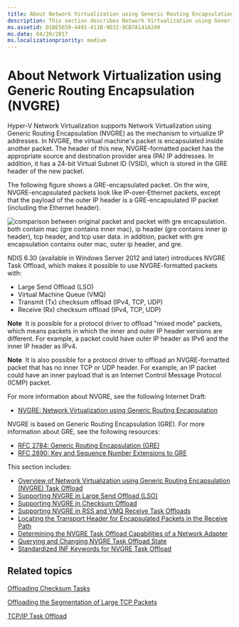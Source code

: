 ```yaml
---
title: About Network Virtualization using Generic Routing Encapsulation (NVGRE)
description: This section describes Network Virtualization using Generic Routing Encapsulation (NVGRE) Task Offload
ms.assetid: D1BE5659-4491-411B-9D32-9CB7A141A240
ms.date: 04/20/2017
ms.localizationpriority: medium
---
```


# About Network Virtualization using Generic Routing Encapsulation (NVGRE)

Hyper-V Network Virtualization supports Network Virtualization using Generic Routing Encapsulation (NVGRE) as the mechanism to virtualize IP addresses. In NVGRE, the virtual machine's packet is encapsulated inside another packet. The header of this new, NVGRE-formatted packet has the appropriate source and destination provider area (PA) IP addresses. In addition, it has a 24-bit Virtual Subnet ID (VSID), which is stored in the GRE header of the new packet.

The following figure shows a GRE-encapsulated packet. On the wire, NVGRE-encapsulated packets look like IP-over-Ethernet packets, except that the payload of the outer IP header is a GRE-encapsulated IP packet (including the Ethernet header).

![comparison between original packet and packet with gre encapsulation. both contain mac (gre contains inner mac), ip header (gre contains inner ip header), tcp header, and tcp user data. in addition, packet with gre encapsulation contains outer mac, outer ip header, and gre.](images/nvgre.png)

NDIS 6.30 (available in Windows Server 2012 and later) introduces NVGRE Task Offload, which makes it possible to use NVGRE-formatted packets with:

-   Large Send Offload (LSO)
-   Virtual Machine Queue (VMQ)
-   Transmit (Tx) checksum offload (IPv4, TCP, UDP)
-   Receive (Rx) checksum offload (IPv4, TCP, UDP)

**Note**  It is possible for a protocol driver to offload "mixed mode" packets, which means packets in which the inner and outer IP header versions are different. For example, a packet could have outer IP header as IPv6 and the inner IP header as IPv4.

 

**Note**  It is also possible for a protocol driver to offload an NVGRE-formatted packet that has no inner TCP or UDP header. For example, an IP packet could have an inner payload that is an Internet Control Message Protocol (ICMP) packet.

 

For more information about NVGRE, see the following Internet Draft:

-   [NVGRE: Network Virtualization using Generic Routing Encapsulation](http://ietfreport.isoc.org/idref/draft-sridharan-virtualization-nvgre/)

NVGRE is based on Generic Routing Encapsulation (GRE). For more information about GRE, see the following resources:

-   [RFC 2784: Generic Routing Encapsulation (GRE)](https://tools.ietf.org/html/rfc2784)
-   [RFC 2890: Key and Sequence Number Extensions to GRE](https://tools.ietf.org/html/rfc2890)

This section includes:

-   [Overview of Network Virtualization using Generic Routing Encapsulation (NVGRE) Task Offload](overview-of-network-virtualization-using-generic-routing-encapsulation--nvgre--task-offload.md)
-   [Supporting NVGRE in Large Send Offload (LSO)](supporting-nvgre-in-large-send-offload--lso-.md)
-   [Supporting NVGRE in Checksum Offload](supporting-nvgre-in-checksum-offload.md)
-   [Supporting NVGRE in RSS and VMQ Receive Task Offloads](supporting-nvgre-in-rss-and-vmq-receive-task-offloads.md)
-   [Locating the Transport Header for Encapsulated Packets in the Receive Path](locating-the-transport-header-for-encapsulaged-packets-in-the-receive-path.md)
-   [Determining the NVGRE Task Offload Capabilities of a Network Adapter](determining-the-nvgre-task-offload-capabilities-of-a-network-adapter.md)
-   [Querying and Changing NVGRE Task Offload State](querying-and-changing-nvgre-task-offload-state.md)
-   [Standardized INF Keywords for NVGRE Task Offload](standardized-inf-keywords-for-nvgre-task-offload.md)

## Related topics


[Offloading Checksum Tasks](offloading-checksum-tasks.md)

[Offloading the Segmentation of Large TCP Packets](offloading-the-segmentation-of-large-tcp-packets.md)

[TCP/IP Task Offload](task-offload.md)

 

 






